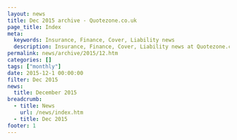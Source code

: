 ```yaml
---
layout: news
title: Dec 2015 archive - Quotezone.co.uk
page_title: Index
meta:
  keywords: Insurance, Finance, Cover, Liability news
  description: Insurance, Finance, Cover, Liability news at Quotezone.co.uk.
permalink: news/archive/2015/12.htm
categories: []
tags: ["monthly"]
date: 2015-12-1 00:00:00
filter: Dec 2015
news:
  title: December 2015
breadcrumb:
  - title: News
    url: /news/index.htm
  - title: Dec 2015
footer: 1
---
```


